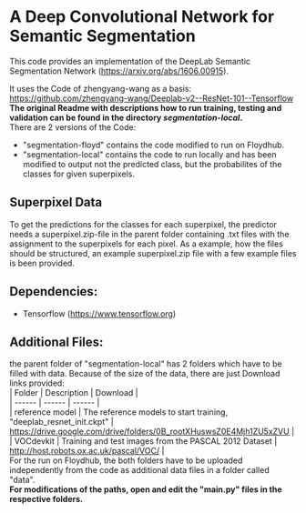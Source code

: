 
# A Deep Convolutional Network for Semantic Segmentation  
This code provides an implementation of the DeepLab Semantic Segmentation Network (https://arxiv.org/abs/1606.00915).  
  
It uses the Code of zhengyang-wang as a basis: https://github.com/zhengyang-wang/Deeplab-v2--ResNet-101--Tensorflow  
**The original Readme with descriptions how to run training, testing and validation can be found in the directory *segmentation-local*.**  
There are 2 versions of the Code:  
* "segmentation-floyd" contains the code modified to run on Floydhub.  
* "segmentation-local" contains the code to run locally and has been modified to output not the predicted class, but the probabilites of the classes for given superpixels.  
  
## Superpixel Data
To get the predictions for the classes for each superpixel, the predictor needs a superpixel.zip-file in the parent folder containing .txt files with the assignment to the superpixels for each pixel. As a example, how the files should be structured, an example superpixel.zip file with a few example files is been provided.
  
## Dependencies:  
* Tensorflow (https://www.tensorflow.org)  
  
## Additional Files:  
the parent folder of "segmentation-local" has 2 folders which have to be filled with data.
Because of the size of the data, there are just Download links provided:  
| Folder | Description | Download |  
| ------ | ------ | ------  |  
| reference model | The reference models to start training, "deeplab_resnet_init.ckpt" | https://drive.google.com/drive/folders/0B_rootXHuswsZ0E4Mjh1ZU5xZVU |  
| VOCdevkit | Training and test images from the PASCAL 2012 Dataset | http://host.robots.ox.ac.uk/pascal/VOC/ |  
For the run on Floydhub, the both folders have to be uploaded independently from the code as additional data files in a folder called "data".  
**For modifications of the paths, open and edit the "main.py" files in the respective folders.**



